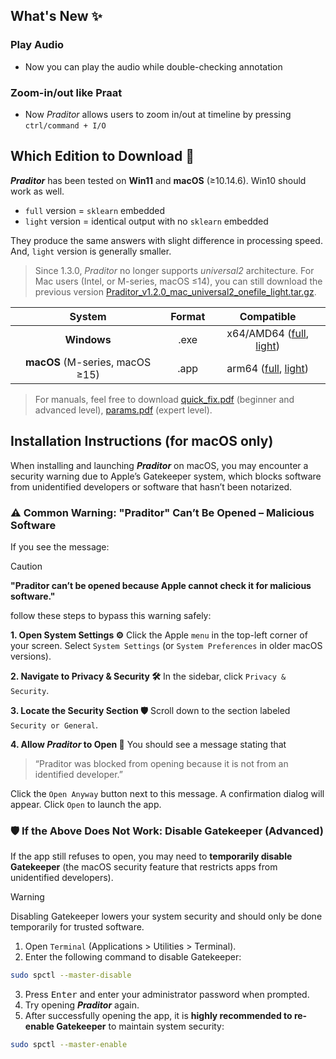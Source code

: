 ## What's New ✨
### Play Audio
- Now you can play the audio while double-checking annotation

### Zoom-in/out like Praat
- Now _Praditor_ allows users to zoom in/out at timeline by pressing `ctrl/command + I/O`



## Which Edition to Download 🛒
_**Praditor**_ has been tested on **Win11** and **macOS** (≥10.14.6). Win10 should work as well.
- `full` version = `sklearn` embedded
- `light` version = identical output with no `sklearn` embedded

They produce the same answers with slight difference in processing speed. And, `light` version is generally smaller.

> Since 1.3.0, _Praditor_ no longer supports _universal2_ architecture. For Mac users (Intel, or M-series, macOS ≤14), you can still download the previous version [Praditor_v1.2.0_mac_universal2_onefile_light.tar.gz](https://github.com/Paradeluxe/Praditor/releases/download/v1.2.0/Praditor_v1.2.0_mac_universal2_onefile_light.tar.gz).



| System | Format |                                                                                                            Compatible                                                                                                             |
|:---:|:---:|:---------------------------------------------------------------------------------------------------------------------------------------------------------------------------------------------------------------------------------:|
| **Windows** | .exe |        x64/AMD64 ([full](https://github.com/Paradeluxe/Praditor/releases/download/v1.3.0/Praditor_v1.3.0_win.exe), [light](https://github.com/Paradeluxe/Praditor/releases/download/v1.3.0/Praditor_v1.3.0_win_light.exe))        |
| **macOS** (M-series, macOS ≥15) | .app | arm64 ([full](https://github.com/Paradeluxe/Praditor/releases/download/v1.3.0/Praditor_v1.3.0_mac_arm64.tar.gz), [light](https://github.com/Paradeluxe/Praditor/releases/download/v1.3.0/Praditor_v1.3.0_mac_arm64_light.tar.gz)) |

> For manuals, feel free to download [quick_fix.pdf](https://github.com/Paradeluxe/Praditor/raw/master/markdown/quick_fix.pdf) (beginner and advanced level), [params.pdf](https://github.com/Paradeluxe/Praditor/raw/master/markdown/params.pdf) (expert level).


## Installation Instructions (for macOS only)
When installing and launching **_Praditor_** on macOS, you may encounter a security warning due to Apple’s Gatekeeper system, which blocks software from unidentified developers or software that hasn’t been notarized.

### :warning: Common Warning: "Praditor" Can’t Be Opened – Malicious Software
If you see the message:

> [!CAUTION]
> **"Praditor can’t be opened because Apple cannot check it for malicious software."**

follow these steps to bypass this warning safely:

**1. Open System Settings ⚙️** Click the Apple `menu` in the top-left corner of your screen. Select `System Settings` (or `System Preferences` in older macOS versions).

**2. Navigate to Privacy & Security 🛠️** In the sidebar, click `Privacy & Security`.

**3. Locate the Security Section 🛡️** Scroll down to the section labeled `Security or General`.

**4. Allow _Praditor_ to Open 📁** You should see a message stating that 

> “Praditor was blocked from opening because it is not from an identified developer.”

Click the `Open Anyway` button next to this message. A confirmation dialog will appear. Click `Open` to launch the app.

### 🛡️ If the Above Does Not Work: Disable Gatekeeper (Advanced)

If the app still refuses to open, you may need to **temporarily disable Gatekeeper** (the macOS security feature that restricts apps from unidentified developers).

> [!WARNING]  
> Disabling Gatekeeper lowers your system security and should only be done temporarily for trusted software.

1.	Open `Terminal` (Applications > Utilities > Terminal).
2.	Enter the following command to disable Gatekeeper:
```bash
sudo spctl --master-disable
```
3.	Press <kbd>Enter</kbd> and enter your administrator password when prompted.
4.	Try opening _**Praditor**_ again.
5.	After successfully opening the app, it is **highly recommended to re-enable Gatekeeper** to maintain system security:
```bash
sudo spctl --master-enable
```
